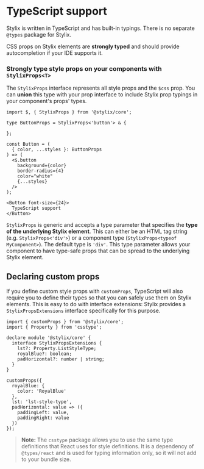 # TypeScript support

Stylix is written in TypeScript and has built-in typings. There is no separate `@types` package for Stylix.

CSS props on Stylix elements are **strongly typed** and should provide autocompletion if your IDE supports it.

### Strongly type style props on your components with `StylixProps<T>`

The `StylixProps` interface represents all style props and the `$css` prop. You can **union** this type with your prop interface to include Stylix prop typings in your component's props' types.

```tsx-render
import $, { StylixProps } from '@stylix/core';

type ButtonProps = StylixProps<'button'> & {
  
};

const Button = (
  { color, ...styles }: ButtonProps
) => (
  <$.button 
    background={color}
    border-radius={4}
    color="white"
    {...styles}
  />
);

<Button font-size={24}>
  TypeScript support
</Button>
```

`StylixProps` is generic and accepts a type parameter that specifies the **type of the underlying Stylix element**. This can either be an HTML tag string (e.g. `StylixProps<'div'>`) or a component type (`StylixProps<typeof MyComponent>`). The default type is `'div'`. This type parameter allows your component to have type-safe props that can be spread to the underlying Stylix element.

## Declaring custom props

If you define custom style props with `customProps`, TypeScript will also require you to define their types so that you can safely use them on Stylix elements. This is easy to do with interface extensions: Stylix provides a `StylixPropsExtensions` interface specifically for this purpose.

```tsx
import { customProps } from '@stylix/core';
import { Property } from 'csstype';

declare module '@stylix/core' {
  interface StylixPropsExtensions {
    lst?: Property.ListStyleType;
    royalBlue?: boolean;
    padHorizontal?: number | string;
  }
}

customProps({
  royalBlue: {
    color: 'RoyalBlue'
  },
  lst: 'lst-style-type',
  padHorizontal: value => ({
    paddingLeft: value, 
    paddingRight: value 
  })
});
```

> **Note:** The `csstype` package allows you to use the same type definitions that React uses for style definitions. It is a dependency of `@types/react` and is used for typing information only, so it will not add to your bundle size.
